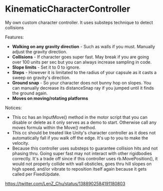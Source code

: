 # KinematicCharacterController
My own custom character controller. It uses substeps technique to detect collisions

Features:

- **Walking on any gravity direction** - Such as walls if you must. Manually adjust the gravity direction.
- **Collisions** - If character goes super fast. May break if you are going over 100 units per sec but you can always increase sampling in code.
- **Slope limits** - Set it to 0 to ignore.
- **Steps** - However it is limitated to the radius of your capsule as it casts a sweep on gravity's direction.
- **Ground snap** - So your character does not bunny hop on slopes. You can manually decrease its distanceSnap ray if you jumped until it finds the ground again.
- **Moves on moving/rotating platforms**

Notices:

- This cc has an InputMove() method in the motor script that you can disable or delete as it only serves as a demo to start. Otherwise call any moves formula within the Move() method.
- This cc should be treated like Unity's character controller as it does not automatically fall if you walk off the edge. It's up to you to make the velocity. 
- Because this controller uses substeps to guarantee collision hits and not phasing thru. Going super fast may not interact with other rigidbodies correctly. It's a trade off since if this controller uses rb.MovePosition(), it would not properly collide with wall obsticles, goes thru hill slopes on high speed, and/or vibrate to reposition itself again because it gets called per FixedUpdate.

https://twitter.com/LenZ_Chu/status/1388902584191180803
